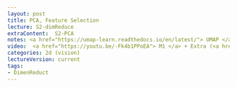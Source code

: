 ```yaml
---
layout: post
title: PCA, Feature Selection
lecture: S2-dimReduce
extraContent:  S2-PCA
notes: <a href="https://umap-learn.readthedocs.io/en/latest/"> UMAP </a> + <a href="https://scikit-learn.org/stable/modules/feature_selection.html#feature-selection-as-part-of-a-pipeline"> API </a> +   
video:  <a href="https://youtu.be/-Fk4b1PPoEA"> M1 </a> + Extra (<a href="https://youtu.be/rL82C_sH0xI"> M2 </a> +<a href="https://youtu.be/aT8Q6DTW1rM"> M3 </a>)
categories: 2d (vision)
lectureVersion: current
tags:
- DimenReduct
---
```

